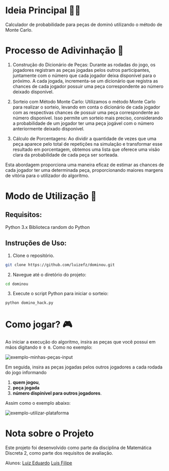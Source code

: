 # Ideia Principal 👨‍💻

Calculador de probabilidade para peças de dominó utilizando o método de Monte Carlo.


# Processo de Adivinhação 🔮

1. Construção do Dicionário de Peças:
Durante as rodadas do jogo, os jogadores registram as peças jogadas pelos outros participantes, juntamente com o número que cada jogador deixa disponível para o próximo. A cada jogada, incrementa-se um dicionário que registra as chances de cada jogador possuir uma peça correspondente ao número deixado disponível.

2. Sorteio com Método Monte Carlo:
Utilizamos o método Monte Carlo para realizar o sorteio, levando em conta o dicionário de cada jogador com as respectivas chances de possuir uma peça correspondente ao número disponível. Isso permite um sorteio mais preciso, considerando a probabilidade de um jogador ter uma peça jogável com o número anteriormente deixado disponível.

3. Cálculo de Porcentagens:
Ao dividir a quantidade de vezes que uma peça aparece pelo total de repetições na simulação e transformar esse resultado em porcentagem, obtemos uma lista que oferece uma visão clara da probabilidade de cada peça ser sorteada.

Esta abordagem proporciona uma maneira eficaz de estimar as chances de cada jogador ter uma determinada peça, proporcionando maiores margens de vitória para o utilizador do algorítmo.

# Modo de Utilização 🚀

## Requisitos:
Python 3.x
Biblioteca random do Python

## Instruções de Uso:

1. Clone o repositório.

```bash
git clone https://github.com/luizefz/dominou.git
```

2. Navegue até o diretório do projeto:

```bash
cd dominou
```

3. Execute o script Python para iniciar o sorteio:

```bash
python domino_hack.py 
```

# Como jogar? 🎮

Ao iniciar a execução do algoritmo, insira as peças que você possui em mãos digitando `0 0 0`. Como no exemplo:

![exemplo-minhas-peças-input](https://github.com/Luizefz/dominou/assets/67990430/c1ece647-0f51-4d90-b2cf-136911bee7e1)

Em seguida, insira as peças jogadas pelos outros jogadores a cada rodada do jogo informando 

1. **quem jogou**,
2. **peça jogada**
3. **número dispinível para outros jogadores**.
   
Assim como o exemplo abaixo:

![exemplo-utilizar-plataforma](https://github.com/Luizefz/dominou/assets/67990430/dde0bffa-d1fb-425e-b838-67c628761380)


# Nota sobre o Projeto 
Este projeto foi desenvolvido como parte da disciplina de Matemática Discreta 2, como parte dos requisitos de avaliação.

Alunos:
[Luiz Eduardo](Github.com/luizefz)
[Luis Filipe](Github.com/LuisFilipeOliveiraSantos)